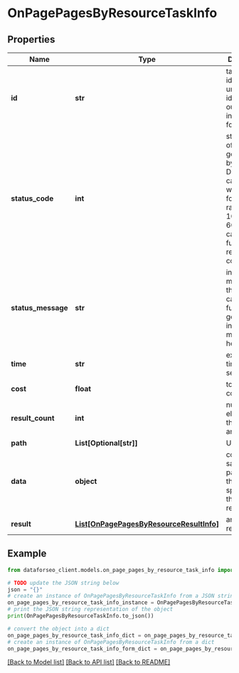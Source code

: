 # OnPagePagesByResourceTaskInfo


## Properties

Name | Type | Description | Notes
------------ | ------------- | ------------- | -------------
**id** | **str** | task identifier unique task identifier in our system in the UUID format | [optional] 
**status_code** | **int** | status code of the task generated by DataForSEO, can be within the following range: 10000-60000 you can find the full list of the response codes here | [optional] 
**status_message** | **str** | informational message of the task you can find the full list of general informational messages here | [optional] 
**time** | **str** | execution time, seconds | [optional] 
**cost** | **float** | total tasks cost, USD | [optional] 
**result_count** | **int** | number of elements in the result array | [optional] 
**path** | **List[Optional[str]]** | URL path | [optional] 
**data** | **object** | contains the same parameters that you specified in the POST request | [optional] 
**result** | [**List[OnPagePagesByResourceResultInfo]**](OnPagePagesByResourceResultInfo.md) | array of results | [optional] 

## Example

```python
from dataforseo_client.models.on_page_pages_by_resource_task_info import OnPagePagesByResourceTaskInfo

# TODO update the JSON string below
json = "{}"
# create an instance of OnPagePagesByResourceTaskInfo from a JSON string
on_page_pages_by_resource_task_info_instance = OnPagePagesByResourceTaskInfo.from_json(json)
# print the JSON string representation of the object
print(OnPagePagesByResourceTaskInfo.to_json())

# convert the object into a dict
on_page_pages_by_resource_task_info_dict = on_page_pages_by_resource_task_info_instance.to_dict()
# create an instance of OnPagePagesByResourceTaskInfo from a dict
on_page_pages_by_resource_task_info_form_dict = on_page_pages_by_resource_task_info.from_dict(on_page_pages_by_resource_task_info_dict)
```
[[Back to Model list]](../README.md#documentation-for-models) [[Back to API list]](../README.md#documentation-for-api-endpoints) [[Back to README]](../README.md)


